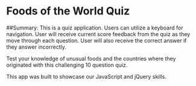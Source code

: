 
# Foods of the World Quiz

##Summary:
This is a quiz application. Users can utilize a keyboard for navigation. User will
receive current score feedback from the quiz as they move through each question.
User will also receive the correct answer if they answer incorrectly.

Test your knowledge of unusual foods and the countries where they originated with this challenging 10 question quiz.

This app was built to showcase our JavaScript and jQuery skills.

